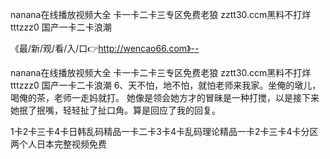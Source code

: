 nanana在线播放视频大全
卡一卡二卡三专区免费老狼
zztt30.ccm黑料不打烊tttzzz0
国产一卡二卡浪潮


《最/新/观/看/入/口👉http://wencao66.com》--

nanana在线播放视频大全
卡一卡二卡三专区免费老狼
zztt30.ccm黑料不打烊tttzzz0
国产一卡二卡浪潮
	6、天不怕，地不怕，就怕老师来我家。坐俺的墩儿，喝俺的茶，老师一走妈就打。
她像是领会她方才的冒昧是一种打搅，以是接下来她抿了抿嘴，轻轻扯了扯口角。算是回应了我的回复。





1卡2卡三卡4卡日韩乱码精品一卡二卡3卡4卡乱码理论精品一卡2卡三卡4卡分区两个人日本完整视频免费
